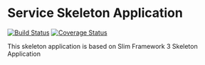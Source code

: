 # Service Skeleton Application

[![Build Status](https://travis-ci.org/krlv/service-skeleton.svg?branch=master)](https://travis-ci.org/krlv/service-skeleton)
[![Coverage Status](https://coveralls.io/repos/github/krlv/service-skeleton/badge.svg?branch=master)](https://coveralls.io/github/krlv/service-skeleton?branch=master)

This skeleton application is based on Slim Framework 3 Skeleton Application
